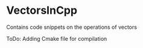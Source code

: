 # VectorsInCpp
Contains code snippets on the operations of vectors

ToDo: Adding Cmake file for compilation

